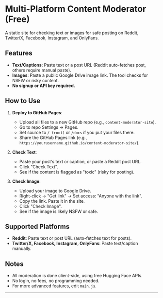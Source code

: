# Multi-Platform Content Moderator (Free)

A static site for checking text or images for safe posting on Reddit, Twitter/X, Facebook, Instagram, and OnlyFans.

## Features

- **Text/Captions**: Paste text or a post URL (Reddit auto-fetches post, others require manual paste).
- **Images**: Paste a public Google Drive image link. The tool checks for NSFW or risky content.
- **No signup or API key required.**

## How to Use

1. **Deploy to GitHub Pages**:
   - Upload all files to a new GitHub repo (e.g., `content-moderator-site`).
   - Go to repo Settings → Pages.
   - Set source to `/ (root)` or `/docs` if you put your files there.
   - Share the GitHub Pages link (e.g., `https://yourusername.github.io/content-moderator-site/`).

2. **Check Text**:
   - Paste your post's text or caption, or paste a Reddit post URL.
   - Click "Check Text".
   - See if the content is flagged as "toxic" (risky for posting).

3. **Check Image**:
   - Upload your image to Google Drive.
   - Right-click → "Get link" → Set access: "Anyone with the link".
   - Copy the link. Paste it in the site.
   - Click "Check Image".
   - See if the image is likely NSFW or safe.

## Supported Platforms

- **Reddit**: Paste text or post URL (auto-fetches text for posts).
- **Twitter/X, Facebook, Instagram, OnlyFans**: Paste text/caption manually.

## Notes

- All moderation is done client-side, using free Hugging Face APIs.
- No login, no fees, no programming needed.
- For more advanced features, edit `main.js`.

---
